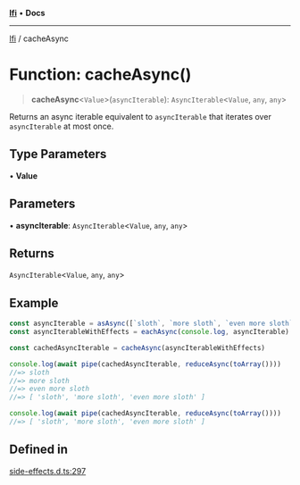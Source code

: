 [**lfi**](../readme.md) • **Docs**

***

[lfi](../globals.md) / cacheAsync

# Function: cacheAsync()

> **cacheAsync**\<`Value`\>(`asyncIterable`): `AsyncIterable`\<`Value`, `any`, `any`\>

Returns an async iterable equivalent to `asyncIterable` that iterates over
`asyncIterable` at most once.

## Type Parameters

• **Value**

## Parameters

• **asyncIterable**: `AsyncIterable`\<`Value`, `any`, `any`\>

## Returns

`AsyncIterable`\<`Value`, `any`, `any`\>

## Example

```js
const asyncIterable = asAsync([`sloth`, `more sloth`, `even more sloth`])
const asyncIterableWithEffects = eachAsync(console.log, asyncIterable)

const cachedAsyncIterable = cacheAsync(asyncIterableWithEffects)

console.log(await pipe(cachedAsyncIterable, reduceAsync(toArray())))
//=> sloth
//=> more sloth
//=> even more sloth
//=> [ 'sloth', 'more sloth', 'even more sloth' ]

console.log(await pipe(cachedAsyncIterable, reduceAsync(toArray())))
//=> [ 'sloth', 'more sloth', 'even more sloth' ]
```

## Defined in

[side-effects.d.ts:297](https://github.com/TomerAberbach/lfi/blob/a3eb3a94b2928b5200a7bcd0a14fdc70f0cb5947/src/operations/side-effects.d.ts#L297)
